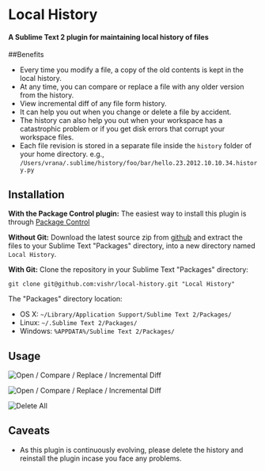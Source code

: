 # Local History
#### A Sublime Text 2 plugin for maintaining local history of files

##Benefits

* Every time you modify a file, a copy of the old contents is kept in the local history.
* At any time, you can compare or replace a file with any older version from the history.
* View incremental diff of any file form history.
* It can help you out when you change or delete a file by accident.
* The history can also help you out when your workspace has a catastrophic problem or if you get disk errors that corrupt your workspace files.
* Each file revision is stored in a separate file inside the `history` folder of your home directory.
e.g., `/Users/vrana/.sublime/history/foo/bar/hello.23.2012.10.10.34.history.py`

## Installation
**With the Package Control plugin:** The easiest way to install this plugin is through [Package Control](http://wbond.net/sublime_packages/package_control)

**Without Git:** Download the latest source zip from [github](https://github.com/vishr/local-history/zipball/master) and extract the files to your Sublime Text "Packages" directory, into a new directory named `Local History`.

**With Git:** Clone the repository in your Sublime Text "Packages" directory:

    git clone git@github.com:vishr/local-history.git "Local History"

The "Packages" directory location:

* OS X:
    `~/Library/Application Support/Sublime Text 2/Packages/`
* Linux:
    `~/.Sublime Text 2/Packages/`
* Windows:
    `%APPDATA%/Sublime Text 2/Packages/`

## Usage
![Open / Compare / Replace / Incremental Diff](http://i.imgur.com/qeoGl.png)

![Open / Compare / Replace / Incremental Diff](http://i.imgur.com/ADMgy.png)

![Delete All](http://i.imgur.com/nUlx8.png)


## Caveats

* As this plugin is continuously evolving, please delete the history and reinstall the plugin incase you face any problems.
